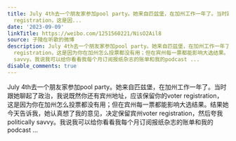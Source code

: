 ```yaml
---
title: July 4th去一个朋友家参加pool party。她来自匹兹堡，在加州工作一年了。当时跟她聊起了政治，我说既然你还有宾州地址，应该保留你的voter
  registration，这是因...
date: '2023-09-09'
linkTitle: https://weibo.com/1251560221/NisO2Ail8
source: 子陵在听歌的微博
description: July 4th去一个朋友家参加pool party。她来自匹兹堡，在加州工作一年了。当时跟她聊起了政治，我说既然你还有宾州地址，应该保留你的voter
  registration，这是因为你在加州怎么投票都没有用；但在宾州每一票都能影响大选结果。结果她今天告诉我，她认真想了我的意见，决定保留宾州voter registration，然后夸我politically
  savvy。我说我可以给你看看我每个月订阅报纸杂志的账单和我的podcast ...
disable_comments: true
---
```

July 4th去一个朋友家参加pool party。她来自匹兹堡，在加州工作一年了。当时跟她聊起了政治，我说既然你还有宾州地址，应该保留你的voter registration，这是因为你在加州怎么投票都没有用；但在宾州每一票都能影响大选结果。结果她今天告诉我，她认真想了我的意见，决定保留宾州voter registration，然后夸我politically savvy。我说我可以给你看看我每个月订阅报纸杂志的账单和我的podcast ...